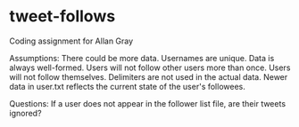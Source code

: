 # tweet-follows
Coding assignment for Allan Gray

Assumptions: 
	There could be more data.
	Usernames are unique.
	Data is always well-formed.
	Users will not follow other users more than once.
	Users will not follow themselves.
	Delimiters are not used in the actual data.
	Newer data in user.txt reflects the current state of the user's followees.

Questions:
	If a user does not appear in the follower list file, are their tweets ignored?